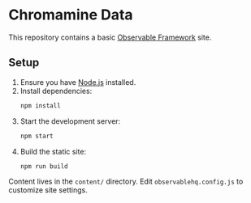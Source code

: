# Chromamine Data

This repository contains a basic [Observable Framework](https://observablehq.com/framework) site.

## Setup

1. Ensure you have [Node.js](https://nodejs.org/) installed.
2. Install dependencies:
   ```bash
   npm install
   ```
3. Start the development server:
   ```bash
   npm start
   ```
4. Build the static site:
   ```bash
   npm run build
   ```

Content lives in the `content/` directory. Edit `observablehq.config.js` to customize site settings.

